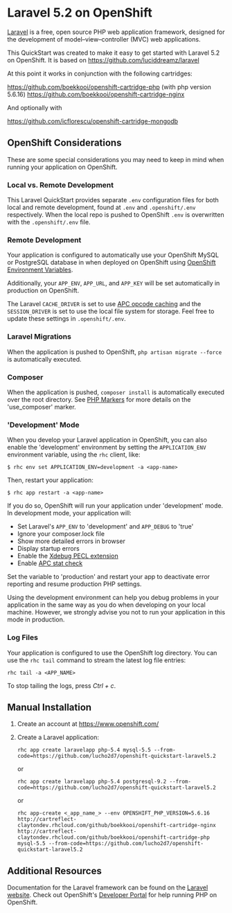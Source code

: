 # Laravel 5.2 on OpenShift #
[Laravel](http://laravel.com/) is a free, open source PHP web application framework, 
designed for the development of model–view–controller (MVC) web applications.

This QuickStart was created to make it easy to get started with Laravel 5.2 on
OpenShift. It is based on https://github.com/luciddreamz/laravel

At this point it works in conjunction with the following cartridges:

https://github.com/boekkooi/openshift-cartridge-php (with php version 5.6.16) https://github.com/boekkooi/openshift-cartridge-nginx

And optionally with

https://github.com/icflorescu/openshift-cartridge-mongodb

## OpenShift Considerations ##
These are some special considerations you may need to keep in mind when
running your application on OpenShift.

### Local vs. Remote Development ###
This Laravel QuickStart provides separate `.env` configuration files for both local and 
remote development, found at `.env` and `.openshift/.env` respectively. When the local 
repo is pushed to OpenShift `.env` is overwritten with the `.openshift/.env` file.

### Remote Development ###
Your application is configured to automatically use your OpenShift MySQL or PostgreSQL 
database in when deployed on OpenShift using [OpenShift Environment Variables](https://developers.openshift.com/en/managing-environment-variables.html).

Additionally, your `APP_ENV`, `APP_URL`, and `APP_KEY` will be set automatically in 
production on OpenShift.

The Laravel `CACHE_DRIVER` is set to use [APC opcode caching](http://php.net/manual/en/book.apc.php)
and the `SESSION_DRIVER` is set to use the local file system for storage. Feel 
free to update these settings in `.openshift/.env`.

### Laravel Migrations ###
When the application is pushed to OpenShift, `php artisan migrate --force` is automatically executed.

### Composer ###
When the application is pushed, `composer install` is automatically executed over the root directory. See [PHP Markers](https://developers.openshift.com/en/php-markers.html) for more details on the 'use_composer' marker.

### 'Development' Mode ###
When you develop your Laravel application in OpenShift, you can also enable the
'development' environment by setting the `APPLICATION_ENV` environment variable,
using the `rhc` client, like:

```
$ rhc env set APPLICATION_ENV=development -a <app-name>
```

Then, restart your application:

```
$ rhc app restart -a <app-name>
```

If you do so, OpenShift will run your application under 'development' mode.
In development mode, your application will:

* Set Laravel's `APP_ENV` to 'development' and `APP_DEBUG` to 'true'
* Ignore your composer.lock file
* Show more detailed errors in browser
* Display startup errors
* Enable the [Xdebug PECL extension](http://xdebug.org/)
* Enable [APC stat check](http://php.net/manual/en/apc.configuration.php#ini.apc.stat)

Set the variable to 'production' and restart your app to deactivate error reporting 
and resume production PHP settings.

Using the development environment can help you debug problems in your application
in the same way as you do when developing on your local machine. However, we strongly 
advise you not to run your application in this mode in production.

### Log Files ###
Your application is configured to use the OpenShift log directory. You can use the 
`rhc tail` command to stream the latest log file entries:

```
rhc tail -a <APP_NAME>
```

To stop tailing the logs, press *Ctrl + c*.

## Manual Installation ##

1. Create an account at https://www.openshift.com/

1. Create a Laravel application:

    ```
    rhc app create laravelapp php-5.4 mysql-5.5 --from-code=https://github.com/lucho2d7/openshift-quickstart-laravel5.2
    ```
    or

    ```
    rhc app create laravelapp php-5.4 postgresql-9.2 --from-code=https://github.com/lucho2d7/openshift-quickstart-laravel5.2
    ```
    
    or

    ```
    rhc app-create <_app_name_> --env OPENSHIFT_PHP_VERSION=5.6.16 http://cartreflect-claytondev.rhcloud.com/github/boekkooi/openshift-cartridge-nginx http://cartreflect-claytondev.rhcloud.com/github/boekkooi/openshift-cartridge-php mysql-5.5 --from-code=https://github.com/lucho2d7/openshift-quickstart-laravel5.2
    ```
      

## Additional Resources ##
Documentation for the Laravel framework can be found on the [Laravel website](http://laravel.com/docs). Check 
out OpenShift's [Developer Portal](https://developers.openshift.com/en/php-overview.html) for help running PHP on OpenShift.
